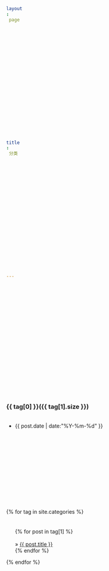 ```yaml
---
layout: page
title: 分类
---
```


<style>
		h1 { position: fixed; width: 100%; text-align: center; background: red; color: white; padding: 180px 0 30px; top: 0; left: 0; z-index: 1000; }
		h1 span { display: block; font-size: 75%; }
		h2, ul {  }
		h3, span, #top { margin-top: -300px; padding-bottom: 300px; display: block; }
</style>

<div class="tag_posts">
{% for tag in site.categories %} 
	<a name="{{ tag[0] }}"></a>
    <h3   id = "{{ tag[0] }}" >{{ tag[0] }}({{ tag[1].size }})</h3>
	<ul>
	{% for post in tag[1] %}
		<li><span>{{ post.date | date:"%Y-%m-%d" }}</span> &raquo; <a href="{{ post.url }}">{{ post.title }}</a></li>
	{% endfor %}
	</ul>
{% endfor %}
</div>
